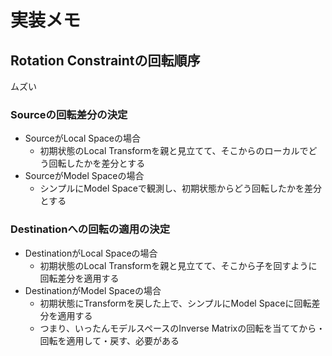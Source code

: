 # 実装メモ

## Rotation Constraintの回転順序

ムズい

### Sourceの回転差分の決定

- SourceがLocal Spaceの場合
  - 初期状態のLocal Transformを親と見立てて、そこからのローカルでどう回転したかを差分とする
- SourceがModel Spaceの場合
  - シンプルにModel Spaceで観測し、初期状態からどう回転したかを差分とする

### Destinationへの回転の適用の決定

- DestinationがLocal Spaceの場合
  - 初期状態のLocal Transformを親と見立てて、そこから子を回すように回転差分を適用する
- DestinationがModel Spaceの場合
  - 初期状態にTransformを戻した上で、シンプルにModel Spaceに回転差分を適用する
  - つまり、いったんモデルスペースのInverse Matrixの回転を当ててから・回転を適用して・戻す、必要がある
